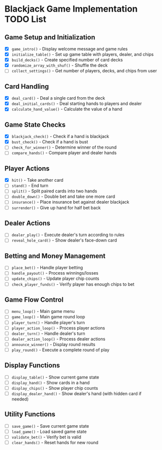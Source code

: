 # Blackjack Game Implementation TODO List

## Game Setup and Initialization
- [X] `game_intro()` - Display welcome message and game rules
- [X] `initialize_table()` - Set up game table with players, dealer, and chips
- [X] `build_decks()` - Create specified number of card decks
- [X] `randomize_array_with_shuf()` - Shuffle the deck
- [ ] `collect_settings()` - Get number of players, decks, and chips from user

## Card Handling
- [X] `deal_card()` - Deal a single card from the deck
- [X] `deal_initial_cards()` - Deal starting hands to players and dealer
- [X] `calculate_hand_value()` - Calculate the value of a hand

## Game State Checks
- [X] `blackjack_check()` - Check if a hand is blackjack
- [X] `bust_check()` - Check if a hand is bust
- [ ] `check_for_winner()` - Determine winner of the round
- [ ] `compare_hands()` - Compare player and dealer hands

## Player Actions
- [X] `hit()` - Take another card
- [ ] `stand()` - End turn
- [ ] `split()` - Split paired cards into two hands
- [ ] `double_down()` - Double bet and take one more card
- [ ] `insurance()` - Place insurance bet against dealer blackjack
- [ ] `surrender()` - Give up hand for half bet back

## Dealer Actions
- [ ] `dealer_play()` - Execute dealer's turn according to rules
- [ ] `reveal_hole_card()` - Show dealer's face-down card

## Betting and Money Management
- [ ] `place_bet()` - Handle player betting
- [ ] `handle_payout()` - Process winnings/losses
- [ ] `update_chips()` - Update player chip counts
- [ ] `check_player_funds()` - Verify player has enough chips to bet

## Game Flow Control
- [ ] `menu_loop()` - Main game menu
- [ ] `game_loop()` - Main game round loop
- [ ] `player_turn()` - Handle player's turn
- [ ] `player_action_loop()` - Process player actions
- [ ] `dealer_turn()` - Handle dealer's turn
- [ ] `dealer_action_loop()` - Process dealer actions
- [ ] `announce_winner()` - Display round results
- [ ] `play_round()` - Execute a complete round of play

## Display Functions
- [ ] `display_table()` - Show current game state
- [ ] `display_hand()` - Show cards in a hand
- [ ] `display_chips()` - Show player chip counts
- [ ] `display_dealer_hand()` - Show dealer's hand (with hidden card if needed)

## Utility Functions
- [ ] `save_game()` - Save current game state
- [ ] `load_game()` - Load saved game state
- [ ] `validate_bet()` - Verify bet is valid
- [ ] `clear_hands()` - Reset hands for new round 